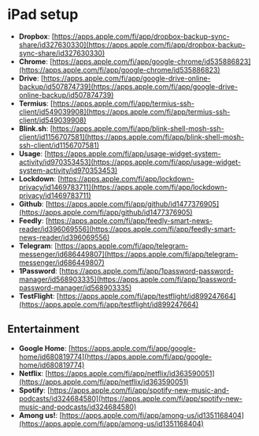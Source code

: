 # iPad setup

- **Dropbox**: [https://apps.apple.com/fi/app/dropbox-backup-sync-share/id327630330](https://apps.apple.com/fi/app/dropbox-backup-sync-share/id327630330) 
- **Chrome**: [https://apps.apple.com/fi/app/google-chrome/id535886823](https://apps.apple.com/fi/app/google-chrome/id535886823) 
- **Drive**: [https://apps.apple.com/fi/app/google-drive-online-backup/id507874739](https://apps.apple.com/fi/app/google-drive-online-backup/id507874739) 
- **Termius**: [https://apps.apple.com/fi/app/termius-ssh-client/id549039908](https://apps.apple.com/fi/app/termius-ssh-client/id549039908) 
- **Blink.sh**: [https://apps.apple.com/fi/app/blink-shell-mosh-ssh-client/id1156707581](https://apps.apple.com/fi/app/blink-shell-mosh-ssh-client/id1156707581) 
- **Usage**: [https://apps.apple.com/fi/app/usage-widget-system-activity/id970353453](https://apps.apple.com/fi/app/usage-widget-system-activity/id970353453)
- **Lockdown**: [https://apps.apple.com/fi/app/lockdown-privacy/id1469783711](https://apps.apple.com/fi/app/lockdown-privacy/id1469783711)
- **Github**: [https://apps.apple.com/fi/app/github/id1477376905](https://apps.apple.com/fi/app/github/id1477376905)
- **Feedly**: [https://apps.apple.com/fi/app/feedly-smart-news-reader/id396069556](https://apps.apple.com/fi/app/feedly-smart-news-reader/id396069556)
- **Telegram**: [https://apps.apple.com/fi/app/telegram-messenger/id686449807](https://apps.apple.com/fi/app/telegram-messenger/id686449807)
- **1Password**: [https://apps.apple.com/fi/app/1password-password-manager/id568903335](https://apps.apple.com/fi/app/1password-password-manager/id568903335)
- **TestFlight**: [https://apps.apple.com/fi/app/testflight/id899247664](https://apps.apple.com/fi/app/testflight/id899247664)

## Entertainment
- **Google Home**: [https://apps.apple.com/fi/app/google-home/id680819774](https://apps.apple.com/fi/app/google-home/id680819774)
- **Netflix**: [https://apps.apple.com/fi/app/netflix/id363590051](https://apps.apple.com/fi/app/netflix/id363590051)
- **Spotify**: [https://apps.apple.com/fi/app/spotify-new-music-and-podcasts/id324684580](https://apps.apple.com/fi/app/spotify-new-music-and-podcasts/id324684580)
- **Among us!**: [https://apps.apple.com/fi/app/among-us/id1351168404](https://apps.apple.com/fi/app/among-us/id1351168404)
